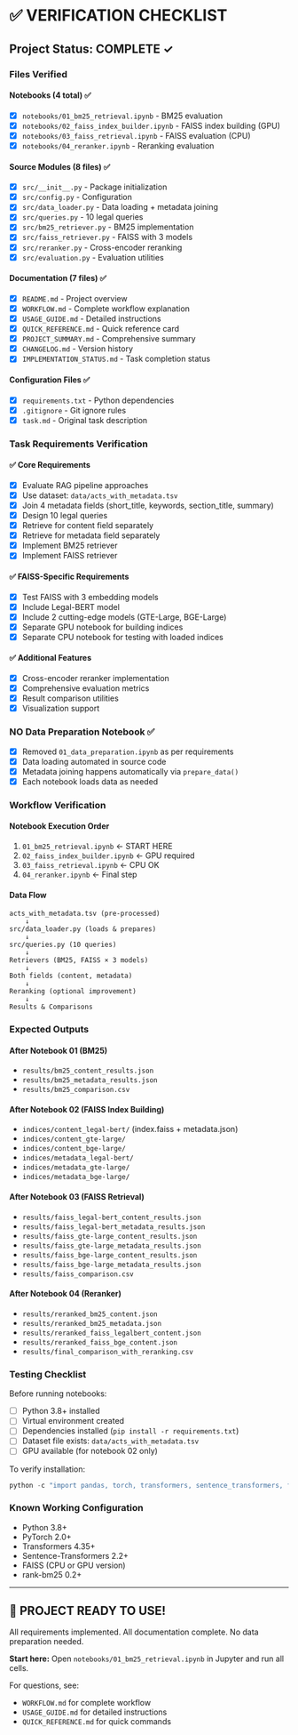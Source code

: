 # ✅ VERIFICATION CHECKLIST

## Project Status: COMPLETE ✓

### Files Verified

#### Notebooks (4 total) ✅

- [x] `notebooks/01_bm25_retrieval.ipynb` - BM25 evaluation
- [x] `notebooks/02_faiss_index_builder.ipynb` - FAISS index building (GPU)
- [x] `notebooks/03_faiss_retrieval.ipynb` - FAISS evaluation (CPU)
- [x] `notebooks/04_reranker.ipynb` - Reranking evaluation

#### Source Modules (8 files) ✅

- [x] `src/__init__.py` - Package initialization
- [x] `src/config.py` - Configuration
- [x] `src/data_loader.py` - Data loading + metadata joining
- [x] `src/queries.py` - 10 legal queries
- [x] `src/bm25_retriever.py` - BM25 implementation
- [x] `src/faiss_retriever.py` - FAISS with 3 models
- [x] `src/reranker.py` - Cross-encoder reranking
- [x] `src/evaluation.py` - Evaluation utilities

#### Documentation (7 files) ✅

- [x] `README.md` - Project overview
- [x] `WORKFLOW.md` - Complete workflow explanation
- [x] `USAGE_GUIDE.md` - Detailed instructions
- [x] `QUICK_REFERENCE.md` - Quick reference card
- [x] `PROJECT_SUMMARY.md` - Comprehensive summary
- [x] `CHANGELOG.md` - Version history
- [x] `IMPLEMENTATION_STATUS.md` - Task completion status

#### Configuration Files ✅

- [x] `requirements.txt` - Python dependencies
- [x] `.gitignore` - Git ignore rules
- [x] `task.md` - Original task description

### Task Requirements Verification

#### ✅ Core Requirements

- [x] Evaluate RAG pipeline approaches
- [x] Use dataset: `data/acts_with_metadata.tsv`
- [x] Join 4 metadata fields (short_title, keywords, section_title, summary)
- [x] Design 10 legal queries
- [x] Retrieve for content field separately
- [x] Retrieve for metadata field separately
- [x] Implement BM25 retriever
- [x] Implement FAISS retriever

#### ✅ FAISS-Specific Requirements

- [x] Test FAISS with 3 embedding models
- [x] Include Legal-BERT model
- [x] Include 2 cutting-edge models (GTE-Large, BGE-Large)
- [x] Separate GPU notebook for building indices
- [x] Separate CPU notebook for testing with loaded indices

#### ✅ Additional Features

- [x] Cross-encoder reranker implementation
- [x] Comprehensive evaluation metrics
- [x] Result comparison utilities
- [x] Visualization support

### NO Data Preparation Notebook ✅

- [x] Removed `01_data_preparation.ipynb` as per requirements
- [x] Data loading automated in source code
- [x] Metadata joining happens automatically via `prepare_data()`
- [x] Each notebook loads data as needed

### Workflow Verification

#### Notebook Execution Order

1. `01_bm25_retrieval.ipynb` ← START HERE
2. `02_faiss_index_builder.ipynb` ← GPU required
3. `03_faiss_retrieval.ipynb` ← CPU OK
4. `04_reranker.ipynb` ← Final step

#### Data Flow

```
acts_with_metadata.tsv (pre-processed)
    ↓
src/data_loader.py (loads & prepares)
    ↓
src/queries.py (10 queries)
    ↓
Retrievers (BM25, FAISS × 3 models)
    ↓
Both fields (content, metadata)
    ↓
Reranking (optional improvement)
    ↓
Results & Comparisons
```

### Expected Outputs

#### After Notebook 01 (BM25)

- `results/bm25_content_results.json`
- `results/bm25_metadata_results.json`
- `results/bm25_comparison.csv`

#### After Notebook 02 (FAISS Index Building)

- `indices/content_legal-bert/` (index.faiss + metadata.json)
- `indices/content_gte-large/`
- `indices/content_bge-large/`
- `indices/metadata_legal-bert/`
- `indices/metadata_gte-large/`
- `indices/metadata_bge-large/`

#### After Notebook 03 (FAISS Retrieval)

- `results/faiss_legal-bert_content_results.json`
- `results/faiss_legal-bert_metadata_results.json`
- `results/faiss_gte-large_content_results.json`
- `results/faiss_gte-large_metadata_results.json`
- `results/faiss_bge-large_content_results.json`
- `results/faiss_bge-large_metadata_results.json`
- `results/faiss_comparison.csv`

#### After Notebook 04 (Reranker)

- `results/reranked_bm25_content.json`
- `results/reranked_bm25_metadata.json`
- `results/reranked_faiss_legalbert_content.json`
- `results/reranked_faiss_bge_content.json`
- `results/final_comparison_with_reranking.csv`

### Testing Checklist

Before running notebooks:

- [ ] Python 3.8+ installed
- [ ] Virtual environment created
- [ ] Dependencies installed (`pip install -r requirements.txt`)
- [ ] Dataset file exists: `data/acts_with_metadata.tsv`
- [ ] GPU available (for notebook 02 only)

To verify installation:

```powershell
python -c "import pandas, torch, transformers, sentence_transformers, faiss; print('✓ All imports successful')"
```

### Known Working Configuration

- Python 3.8+
- PyTorch 2.0+
- Transformers 4.35+
- Sentence-Transformers 2.2+
- FAISS (CPU or GPU version)
- rank-bm25 0.2+

---

## 🎉 PROJECT READY TO USE!

All requirements implemented. All documentation complete. No data preparation needed.

**Start here:** Open `notebooks/01_bm25_retrieval.ipynb` in Jupyter and run all cells.

For questions, see:

- `WORKFLOW.md` for complete workflow
- `USAGE_GUIDE.md` for detailed instructions
- `QUICK_REFERENCE.md` for quick commands
